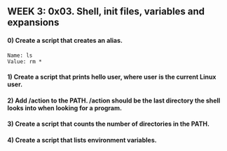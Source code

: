 ## WEEK 3: 0x03. Shell, init files, variables and expansions ##
#### 0) Create a script that creates an alias.

    Name: ls
    Value: rm *
####
#### 1) Create a script that prints hello user, where user is the current Linux user. ####
#### 2) Add /action to the PATH. /action should be the last directory the shell looks into when looking for a program. ####
#### 3) Create a script that counts the number of directories in the PATH. ####
#### 4) Create a script that lists environment variables. ####

